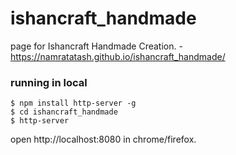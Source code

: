 # ishancraft_handmade

page for Ishancraft Handmade Creation. - https://namratatash.github.io/ishancraft_handmade/


### running in local
```
$ npm install http-server -g
$ cd ishancraft_handmade
$ http-server
```
  
open http://localhost:8080 in chrome/firefox.  

